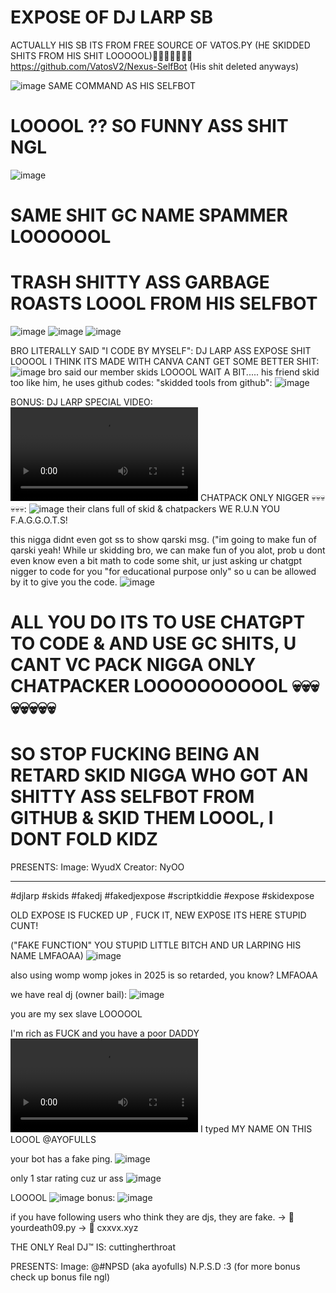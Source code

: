 # EXPOSE OF DJ LARP SB
ACTUALLY HIS SB ITS FROM FREE SOURCE OF VATOS.PY (HE SKIDDED SHITS FROM HIS SHIT LOOOOOL)🤣🤣🤣🤣🤣🤣🤣
https://github.com/VatosV2/Nexus-SelfBot
(His shit deleted anyways)


![image](https://github.com/user-attachments/assets/8a1f4a82-cb06-47d3-a162-90cb17acbabe) SAME COMMAND AS HIS SELFBOT
# LOOOOL ?? SO FUNNY ASS SHIT NGL
![image](https://github.com/user-attachments/assets/85b73998-6dd2-4d2a-84d8-cd3080026def)
# SAME SHIT GC NAME SPAMMER LOOOOOOL

# TRASH SHITTY ASS GARBAGE ROASTS LOOOL FROM HIS SELFBOT
![image](https://github.com/user-attachments/assets/82b4d41d-2fd0-411f-a263-9e4bf7d0c329)
![image](https://github.com/user-attachments/assets/d82b5cd7-9194-4f13-80b7-03eb424f5ba3)
![image](https://github.com/user-attachments/assets/6aa07ac3-05c6-49da-8c07-edc4e180e766)

BRO LITERALLY SAID "I CODE BY MYSELF":
DJ LARP ASS EXPOSE SHIT LOOOOL I THINK ITS MADE WITH CANVA CANT GET SOME BETTER SHIT:
![image](https://media.discordapp.net/attachments/1317779149234110524/1317779781332500500/IMG_20241130_001242.jpg?ex=675fed8f&is=675e9c0f&hm=53f3d4d07ad9e041493602099f3ee80be8cc66cc74c870bc0c293ba745ad4e17&)
bro said our member skids LOOOOL WAIT A BIT.....
his friend skid too like him, he uses github codes: "skidded tools from github":
![image](https://media.discordapp.net/attachments/1313325112422043689/1317779105961213984/IMG_2388.png?ex=67672d2e&is=6765dbae&hm=38d1aaa88c5aa948d6e738c10a6c6fa12ce0770e51fb6c4dd89ca84cdd35c542&)

BONUS:
DJ LARP SPECIAL VIDEO: ![video](https://images-ext-1.discordapp.net/external/iZNr3xqJFNsREoYexM8LiNMBc1Rz5oOUaVOWlnxwNMc/https/media.tenor.com/Mr83YIdluSMAAAPo/skid-can%2527t-code.mp4)
CHATPACK ONLY NIGGER 💀💀💀💀💀💀: ![image](https://media.discordapp.net/attachments/1317779149234110524/1317780755455283200/Screenshot_20241214_133836_com.Discord.jpg?ex=675fee77&is=675e9cf7&hm=24c2ea5976088f22aa879892c326f6302cdaec0e5e6120706f3b80d09cee64ed&)
their clans full of skid & chatpackers
WE R.U.N YOU F.A.G.G.O.T.S!

this nigga didnt even got ss to show qarski msg. ("im going to make fun of qarski yeah! While ur skidding bro, we can make fun of you alot, prob u dont even know even a bit math to code some shit, ur just asking ur chatgpt nigger to code for you "for educational purpose only" so u can be allowed by it to give you the code.
![image](https://media.discordapp.net/attachments/1317779149234110524/1317780876880515172/IMG_2377.png?ex=675fee94&is=675e9d14&hm=bb673e0bb706ab73a1801b9870fb59af48c4592035285256a581c9a93faaeda5&)



# ALL YOU DO ITS TO USE CHATGPT TO CODE & AND USE GC SHITS, U CANT VC PACK NIGGA ONLY CHATPACKER LOOOOOOOOOOL 💀💀💀💀💀💀💀💀
# SO STOP FUCKING BEING AN RETARD SKID NIGGA WHO GOT AN SHITTY ASS SELFBOT FROM GITHUB & SKID THEM LOOOL, I DONT FOLD KIDZ


PRESENTS:
Image: WyudX
Creator: NyOO

-----------
#djlarp
#skids
#fakedj
#fakedjexpose
#scriptkiddie
#expose
#skidexpose

OLD EXPOSE IS FUCKED UP , FUCK IT, NEW EXP0SE ITS HERE STUPID CUNT!

("FAKE FUNCTION" YOU STUPID LITTLE BITCH AND UR LARPING HIS NAME LMFAOAA)
![image](https://media.discordapp.net/attachments/1348315276441292803/1348315333882151034/Screenshot_20250309_172242_Discord.png?ex=67cf0402&is=67cdb282&hm=abfc3a4d5c20b7230c1fd96bf232d6853ff7d7b3a5cdf3815c8e8997bcfadb19&)

also using womp womp jokes in 2025 is so retarded, you know? LMFAOAA


we have real dj (owner bail):
![image](https://media.discordapp.net/attachments/1348315276441292803/1348316011631345774/Screenshot_20250309_172441_Discord.png?ex=67cf04a3&is=67cdb323&hm=b8396a2ed1e812e782bdb846c524aa1c77fd5582b2596e948ec322796315107f&)


you are my sex slave LOOOOOL


I'm rich as FUCK and you have a poor DADDY
![video](https://media.discordapp.net/attachments/1322083020332728383/1322417843181981696/AC7C575E-7204-4C74-B208-90091BC21AF3.mov?ex=67ce6797&is=67cd1617&hm=783e3237722a799f9d53e946da13f8826a3e3c7d8fc832b8e059d88f5f9839cf&)
I typed MY NAME ON THIS LOOOL @AYOFULLS

your bot has a fake ping.
![image](https://media.discordapp.net/attachments/1323828555771154465/1342825607976845393/Screenshot_20250222_134918_Discord.png?ex=67ced1cd&is=67cd804d&hm=09529d2cc3fc90052e52631daa077ef2ee8a17bb901a04b99efeb948e6b7fcf6&)

only 1 star rating cuz ur ass
![image](https://media.discordapp.net/attachments/1323828555771154465/1342539794588106822/IMG_3365.png?ex=67ce705e&is=67cd1ede&hm=73c5abbf74a47dd1a73bd64b9adf90e7a7a3ec14acbc93141b1788ebe3ad580d&)

LOOOOL
![image](https://media.discordapp.net/attachments/1348315276441292803/1348325606886084629/1348324481399001118remix-1741536269807.png?ex=67cf0d93&is=67cdbc13&hm=55bd725314e3317da5adeb9983f4d8c6523f172582c3464c177dc47b154aac21&)
bonus:
![image](https://media.discordapp.net/attachments/1348315276441292803/1348326864829022208/1348326587581337683remix-1741536571925.png?ex=67cf0ebf&is=67cdbd3f&hm=43ee679b76594665121dc90606421e2ba6c59035ee26c61423f71a36aceb1114&)

if you have following users who think they are djs, they are fake.
-> 🤡 yourdeath09.py
-> 🤡 cxxvx.xyz

THE ONLY Real DJ™️ IS:  cuttingherthroat

PRESENTS:
Image: @#NPSD (aka ayofulls)
N.P.S.D :3
(for more bonus check up bonus file ngl)
 
